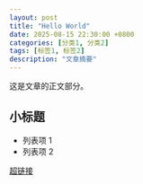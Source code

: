 ```yaml
---
layout: post
title: "Hello World"
date: 2025-08-15 22:30:00 +0800
categories: [分类1, 分类2]
tags: [标签1, 标签2]
description: "文章摘要"
---
```


这是文章的正文部分。

## 小标题
- 列表项 1
- 列表项 2

[超链接](https://example.com)
